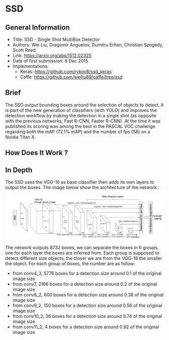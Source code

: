 # SSD

## General Information

- Title: SSD - Single Shot MultiBox Detector
- Authors: Wei Liu, Dragomir Anguelov, Dumitru Erhan, Christian Szegedy, Scott Reed
- Link: https://arxiv.org/abs/1512.02325
- Date of first submission: 8 Dec 2015
- Implementations: 
    - Keras: https://github.com/rykov8/ssd_keras
    - Caffe: https://github.com/weiliu89/caffe/tree/ssd
   
## Brief

The SSD output bounding boxes around the selection of objects to detect. It is part of the new
generation of classifiers (with YOLO) and improves the detection workflow by making the detection
in a single shot (as opposite with the previous networks, Fast R-CNN, Faster R-CNN).
At the time it was published its scoring was among the best in the PASCAL VOC challenge regarding both 
the mAP (72.1% mAP) and the number of fps (58) on a  Nvidia Titan X.

## How Does It Work ?


## In Depth

The SSD uses the VGG-16 as base classifier then adds its own layers to output the boxes. The image
below show the architecture of the network : 

![SSD network](https://github.com/D3lt4lph4/papers/blob/master/docs/images/imageclassif/ssd/ssd-network.png?raw=true "SSD Network")

The network outputs 8732 boxes, we can separate the boxes in 6 groups, one for each layer the boxes are
inferred from. Each group is supposed to detect different size objects, the closer we are from the VGG-16
the smaller the object.
For each group of boxes, the number are as follow:
- from conv4_3, 5776 boxes for a detection size around 0.1 of the original image size
- from conv7, 2166 boxes for a detection size around 0.2 of the original image size
- from conv8_2, 600 boxes for a detection size around 0.38 of the original image size
- from conv9_2, 150 boxes for a detection size around 0.56 of the original image size
- from conv10_2, 36 boxes for a detection size around 0.74 of the original image size
- from conv11_2, 4 boxes for a detection size around 0.92 of the original image size
